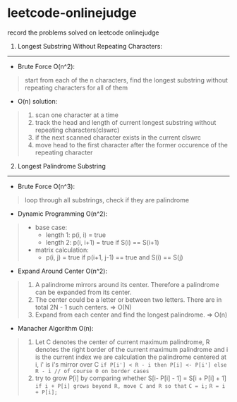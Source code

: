 leetcode-onlinejudge
====================
record the problems solved on leetcode onlinejudge

1. Longest Substring Without Repeating Characters:
------

* Brute Force O(n^2):
> start from each of the n characters, find the longest substring without repeating characters for all of them

* O(n) solution:
> 1. scan one character at a time
> 2. track the head and length of current longest substring without repeating characters(clswrc)
> 3. if the next scanned character exists in the current clswrc
> 4. move head to the first character after the former occurence of the repeating character

2. Longest Palindrome Substring
------

* Brute Force O(n^3):
> loop through all substrings, check if they are palindrome

* Dynamic Programming O(n^2):
> * base case:
>   * length 1: p(i, i) = true
>   * length 2: p(i, i+1) = true if S(i) == S(i+1)
> * matrix calculation:
>   * p(i, j) = true if p(i+1, j-1) == true and S(i) == S(j)

* Expand Around Center O(n^2):
> 1. A palindrome mirrors around its center. Therefore a palindrome can be expanded from its center.
> 2. The center could be a letter or between two letters. There are in total 2N - 1 such centers.	=> O(N)
> 3. Expand from each center and find the longest palindrome.	=> O(n)
* Manacher Algorithm O(n):
> 1. Let C denotes the center of current maximum palindrome, R denotes the right border of the current maximum palindrome and i is the current index we are calculation the palindrome centered at i, i' is i's mirror over C
    ```
    if P[i'] < R - i
    then P[i] <- P[i']
    else R - i // of course 0 on border cases
    ```
> 2. try to grow P[i] by comparing whether S[i- P[i] - 1] = S[i + P[i] + 1]
`if i + P[i] grows beyond R, move C and R so that`
`C = i;`
`R = i + P[i];`
